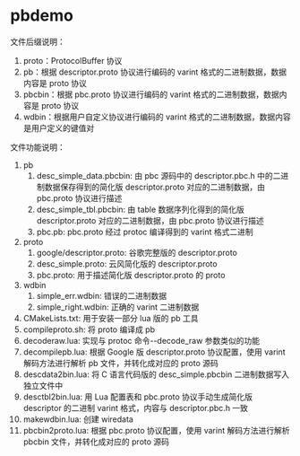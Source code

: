 # pbdemo

文件后缀说明：

1. proto：ProtocolBuffer 协议
2. pb：根据 descriptor.proto 协议进行编码的 varint 格式的二进制数据，数据内容是 proto 协议
3. pbcbin：根据 pbc.proto 协议进行编码的 varint 格式的二进制数据，数据内容是 proto 协议
4. wdbin：根据用户自定义协议进行编码的 varint 格式的二进制数据，数据内容是用户定义的键值对

文件功能说明：

1. pb
    1. desc_simple_data.pbcbin: 由 pbc 源码中的 descriptor.pbc.h 中的二进制数据保存得到的简化版 descriptor.proto 对应的二进制数据，由 pbc.proto 协议进行描述
    2. desc_simple_tbl.pbcbin: 由 table 数据序列化得到的简化版 descriptor.proto 对应的二进制数据，由 pbc.proto 协议进行描述
    3. pbc.pb: pbc.proto 经过 protoc 编译得到的 varint 格式二进制
2. proto
    1. google/descriptor.proto: 谷歌完整版的 descriptor.proto
    2. desc_simple.proto: 云风简化版的 descriptor.proto
    3. pbc.proto: 用于描述简化版 descriptor.proto 的 proto
3. wdbin
    1. simple_err.wdbin: 错误的二进制数据
    2. simple_right.wdbin: 正确的 varint 二进制数据
4. CMakeLists.txt: 用于安装一部分 lua 版的 pb 工具
5. compileproto.sh: 将 proto 编译成 pb
6. decoderaw.lua: 实现与 protoc 命令--decode_raw 参数类似的功能
7. decompilepb.lua: 根据 Google 版 descriptor.proto 协议配置，使用 varint 解码方法进行解析 pb 文件，并转化成对应的 proto 源码
8. descdata2bin.lua: 将 C 语言代码版的 desc_simple.pbcbin 二进制数据写入独立文件中
9. desctbl2bin.lua: 用 Lua 配置表和 pbc.proto 协议手动生成简化版 descriptor 的二进制 varint 格式，内容与 descriptor.pbc.h 一致
10. makewdbin.lua: 创建 wiredata
11. pbcbin2proto.lua: 根据 pbc.proto 协议配置，使用 varint 解码方法进行解析 pbcbin 文件，并转化成对应的 proto 源码
